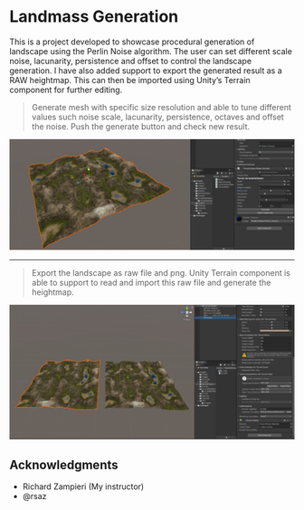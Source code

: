 # Landmass Generation
 
This is a project developed to showcase procedural generation of landscape using the Perlin Noise algorithm. 
The user can set different scale noise, lacunarity, persistence and offset to control the landscape generation. 
I have also added support to export the generated result as a RAW heightmap. This can then be imported using Unity’s Terrain component for further editing.

> Generate mesh with specific size resolution and able to tune different values such noise scale, lacunarity, persistence, octaves and offset the noise. 
> Push the generate button and check new result.

![Alt Text](https://github.com/CyroPCJr/LandmassGeneration/blob/Sprint_5/Assets/Screenshots/capture1.JPG)

---

> Export the landscape as raw file and png. Unity Terrain component is able to support to read and import this raw file and generate the heightmap.

![Alt Text](https://github.com/CyroPCJr/LandmassGeneration/blob/Sprint_5/Assets/Screenshots/capture4.JPG)

## Acknowledgments
- Richard Zampieri (My instructor)
- @rsaz
